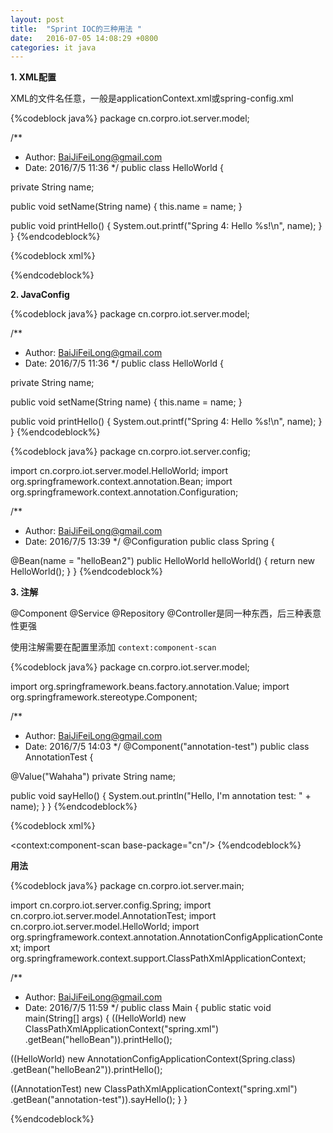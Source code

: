 ```yaml
---
layout: post
title:  "Sprint IOC的三种用法 "
date:   2016-07-05 14:08:29 +0800
categories: it java
---
```


**1. XML配置**

XML的文件名任意，一般是applicationContext.xml或spring-config.xml

{%codeblock java%}
package cn.corpro.iot.server.model;

/**
* Author: BaiJiFeiLong@gmail.com
* Date: 2016/7/5 11:36
*/
public class HelloWorld {

private String name;

public void setName(String name) {
this.name = name;
}

public void printHello() {
System.out.printf("Spring 4: Hello %s!\n", name);
}
}
{%endcodeblock%}

{%codeblock xml%}
<?xml version="1.0" encoding="UTF-8"?>
<beans xmlns="http://www.springframework.org/schema/beans"
xmlns:xsi="http://www.w3.org/2001/XMLSchema-instance"
xmlns:context="http://www.springframework.org/schema/context"
xsi:schemaLocation="http://www.springframework.org/schema/beans
http://www.springframework.org/schema/beans/spring-beans.xsd
http://www.springframework.org/schema/context
http://www.springframework.org/schema/context/spring-context.xsd">

<bean id="helloBean" class="cn.corpro.iot.server.model.HelloWorld">
<property name="name" value="skyEarth"/>
</bean>
</beans>
{%endcodeblock%}

**2. JavaConfig**

{%codeblock java%}
package cn.corpro.iot.server.model;

/**
* Author: BaiJiFeiLong@gmail.com
* Date: 2016/7/5 11:36
*/
public class HelloWorld {

private String name;

public void setName(String name) {
this.name = name;
}

public void printHello() {
System.out.printf("Spring 4: Hello %s!\n", name);
}
}
{%endcodeblock%}

{%codeblock java%}
package cn.corpro.iot.server.config;

import cn.corpro.iot.server.model.HelloWorld;
import org.springframework.context.annotation.Bean;
import org.springframework.context.annotation.Configuration;

/**
* Author: BaiJiFeiLong@gmail.com
* Date: 2016/7/5 13:39
*/
@Configuration
public class Spring {

@Bean(name = "helloBean2")
public HelloWorld helloWorld() {
return new HelloWorld();
}
}
{%endcodeblock%}

**3. 注解**

@Component @Service @Repository @Controller是同一种东西，后三种表意性更强

使用注解需要在配置里添加 `context:component-scan`

{%codeblock java%}
package cn.corpro.iot.server.model;

import org.springframework.beans.factory.annotation.Value;
import org.springframework.stereotype.Component;

/**
* Author: BaiJiFeiLong@gmail.com
* Date: 2016/7/5 14:03
*/
@Component("annotation-test")
public class AnnotationTest {

@Value("Wahaha")
private String name;

public void sayHello() {
System.out.println("Hello, I'm annotation test: " + name);
}
}
{%endcodeblock%}

{%codeblock xml%}
<?xml version="1.0" encoding="UTF-8"?>
<beans xmlns="http://www.springframework.org/schema/beans"
xmlns:xsi="http://www.w3.org/2001/XMLSchema-instance"
xmlns:context="http://www.springframework.org/schema/context"
xsi:schemaLocation="http://www.springframework.org/schema/beans
http://www.springframework.org/schema/beans/spring-beans.xsd
http://www.springframework.org/schema/context
http://www.springframework.org/schema/context/spring-context.xsd">

<context:component-scan base-package="cn"/>
<bean id="helloBean" class="cn.corpro.iot.server.model.HelloWorld">
<property name="name" value="skyEarth"/>
</bean>
</beans>
{%endcodeblock%}

**用法**

{%codeblock java%}
package cn.corpro.iot.server.main;

import cn.corpro.iot.server.config.Spring;
import cn.corpro.iot.server.model.AnnotationTest;
import cn.corpro.iot.server.model.HelloWorld;
import org.springframework.context.annotation.AnnotationConfigApplicationContext;
import org.springframework.context.support.ClassPathXmlApplicationContext;

/**
* Author: BaiJiFeiLong@gmail.com
* Date: 2016/7/5 11:59
*/
public class Main {
public static void main(String[] args) {
((HelloWorld) new ClassPathXmlApplicationContext("spring.xml")
.getBean("helloBean")).printHello();

((HelloWorld) new AnnotationConfigApplicationContext(Spring.class)
.getBean("helloBean2")).printHello();

((AnnotationTest) new ClassPathXmlApplicationContext("spring.xml")
.getBean("annotation-test")).sayHello();
}
}

{%endcodeblock%}

